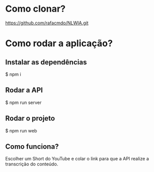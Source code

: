 # Como clonar?
https://github.com/rafacmdo/NLWIA.git

# Como rodar a aplicação?
## Instalar as dependências
$ npm i

## Rodar a API
$ npm run server

## Rodar o projeto
$ npm run web

## Como funciona?
Escolher um Short do YouTube e colar o link para que a API realize a transcrição do conteúdo.


